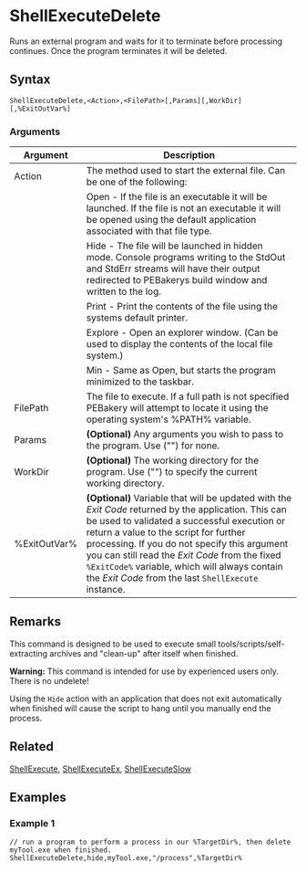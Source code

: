 # ShellExecuteDelete

Runs an external program and waits for it to terminate before processing continues. Once the program terminates it will be deleted.

## Syntax

```pebakery
ShellExecuteDelete,<Action>,<FilePath>[,Params][,WorkDir][,%ExitOutVar%]
```

### Arguments

| Argument | Description |
| --- | --- |
| Action | The method used to start the external file. Can be one of the following: |
|| Open - If the file is an executable it will be launched. If the file is not an executable it will be opened using the default application associated with that file type.  |
|| Hide - The file will be launched in hidden mode. Console programs writing to the StdOut and StdErr streams will have their output redirected to PEBakerys build window and written to the log. |
|| Print - Print the contents of the file using the systems default printer. |
|| Explore - Open an explorer window. (Can be used to display the contents of the local file system.) |
|| Min - Same as Open, but starts the program minimized to the taskbar. |
| FilePath | The file to execute. If a full path is not specified PEBakery will attempt to locate it using the operating system's %PATH% variable. |
| Params | **(Optional)** Any arguments you wish to pass to the program. Use ("") for none. |
| WorkDir | **(Optional)** The working directory for the program. Use ("") to specify the current working directory. |
| %ExitOutVar% | **(Optional)** Variable that will be updated with the *Exit Code* returned by the application. This can be used to validated a successful execution or return a value to the script for further processing. If you do not specify this argument you can still read the *Exit Code* from the fixed `%ExitCode%` variable, which will always contain the *Exit Code* from the last `ShellExecute` instance. |

## Remarks

This command is designed to be used to execute small tools/scripts/self-extracting archives and "clean-up" after itself when finished.

**Warning:**
This command is intended for use by experienced users only. There is no undelete!

Using the `Hide` action with an application that does not exit automatically when finished will cause the script to hang until you manually end the process.

## Related

[ShellExecute](./ShellExecute.md), [ShellExecuteEx](./ShellExecuteEx.md), [ShellExecuteSlow](./ShellExecuteSlow.md)

## Examples

### Example 1

```pebakery
// run a program to perform a process in our %TargetDir%, then delete myTool.exe when finished.
ShellExecuteDelete,hide,myTool.exe,"/process",%TargetDir%
```